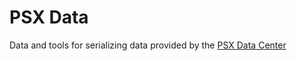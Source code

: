 # PSX Data

Data and tools for serializing data provided by the [PSX Data Center](http://psxdatacenter.com)
